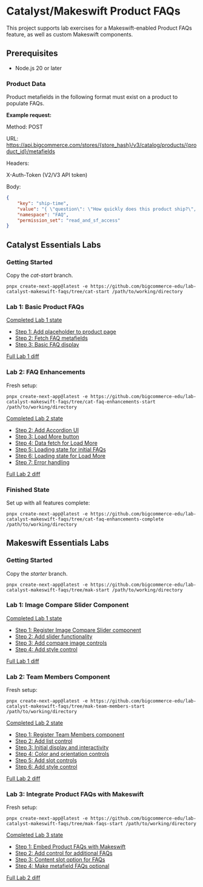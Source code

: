 # Catalyst/Makeswift Product FAQs

This project supports lab exercises for a Makeswift-enabled Product FAQs feature, as well as custom Makeswift components.

## Prerequisites

* Node.js 20 or later

### Product Data

Product metafields in the following format must exist on a product to populate FAQs.

**Example request:**

Method: POST

URL: https://api.bigcommerce.com/stores/{store_hash}/v3/catalog/products/{product_id}/metafields

Headers:

X-Auth-Token (V2/V3 API token)

Body:

```json
{
    "key": "ship-time",
    "value": "{ \"question\": \"How quickly does this product ship?\", \"answer\": \"The product ships within 2 days.\" }",
    "namespace": "FAQ",
    "permission_set": "read_and_sf_access"
}
```

## Catalyst Essentials Labs

### Getting Started

Copy the *cat-start* branch.

```shell
pnpx create-next-app@latest -e https://github.com/bigcommerce-edu/lab-catalyst-makeswift-faqs/tree/cat-start /path/to/working/directory
```

### Lab 1: Basic Product FAQs

[Completed Lab 1 state](https://github.com/bigcommerce-edu/lab-catalyst-makeswift-faqs/tree/cat-basic-faqs-complete)

* [Step 1: Add placeholder to product page](https://github.com/bigcommerce-edu/lab-catalyst-makeswift-faqs/compare/cat-start...cat-basic-faqs-01?diff=split)
* [Step 2: Fetch FAQ metafields](https://github.com/bigcommerce-edu/lab-catalyst-makeswift-faqs/compare/cat-basic-faqs-01...cat-basic-faqs-02?diff=split)
* [Step 3: Basic FAQ display](https://github.com/bigcommerce-edu/lab-catalyst-makeswift-faqs/compare/cat-basic-faqs-02...cat-basic-faqs-03?diff=split)

[Full Lab 1 diff](https://github.com/bigcommerce-edu/lab-catalyst-makeswift-faqs/compare/cat-start...cat-basic-faqs-complete?diff=split)

### Lab 2: FAQ Enhancements

Fresh setup:

```shell
pnpx create-next-app@latest -e https://github.com/bigcommerce-edu/lab-catalyst-makeswift-faqs/tree/cat-faq-enhancements-start /path/to/working/directory
```

[Completed Lab 2 state](https://github.com/bigcommerce-edu/lab-catalyst-makeswift-faqs/tree/cat-faq-enhancements-complete)

* [Step 2: Add Accordion UI](https://github.com/bigcommerce-edu/lab-catalyst-makeswift-faqs/compare/cat-faq-enhancements-start...cat-faq-enhancements-02?diff=split)
* [Step 3: Load More button](https://github.com/bigcommerce-edu/lab-catalyst-makeswift-faqs/compare/cat-faq-enhancements-02...cat-faq-enhancements-03?diff=split)
* [Step 4: Data fetch for Load More](https://github.com/bigcommerce-edu/lab-catalyst-makeswift-faqs/compare/cat-faq-enhancements-03...cat-faq-enhancements-04?diff=split)
* [Step 5: Loading state for initial FAQs](https://github.com/bigcommerce-edu/lab-catalyst-makeswift-faqs/compare/cat-faq-enhancements-04...cat-faq-enhancements-05?diff=split)
* [Step 6: Loading state for Load More](https://github.com/bigcommerce-edu/lab-catalyst-makeswift-faqs/compare/cat-faq-enhancements-05...cat-faq-enhancements-06?diff=split)
* [Step 7: Error handling](https://github.com/bigcommerce-edu/lab-catalyst-makeswift-faqs/compare/cat-faq-enhancements-06...cat-faq-enhancements-07?diff=split)

[Full Lab 2 diff](https://github.com/bigcommerce-edu/lab-catalyst-makeswift-faqs/compare/cat-faq-enhancements-start...cat-faq-enhancements-complete?diff=split)

### Finished State

Set up with all features complete:

```shell
pnpx create-next-app@latest -e https://github.com/bigcommerce-edu/lab-catalyst-makeswift-faqs/tree/cat-faq-enhancements-complete /path/to/working/directory
```

## Makeswift Essentials Labs

### Getting Started

Copy the _starter_ branch.

```shell
pnpx create-next-app@latest -e https://github.com/bigcommerce-edu/lab-catalyst-makeswift-faqs/tree/mak-start /path/to/working/directory
```

### Lab 1: Image Compare Slider Component

[Completed Lab 1 state](https://github.com/bigcommerce-edu/lab-catalyst-makeswift-faqs/tree/mak-image-compare-complete)

* [Step 1: Register Image Compare Slider component](https://github.com/bigcommerce-edu/lab-catalyst-makeswift-faqs/compare/mak-start...mak-image-compare-01?diff=split)
* [Step 2: Add slider functionality](https://github.com/bigcommerce-edu/lab-catalyst-makeswift-faqs/compare/mak-image-compare-01...mak-image-compare-02?diff=split)
* [Step 3: Add compare image controls](https://github.com/bigcommerce-edu/lab-catalyst-makeswift-faqs/compare/mak-image-compare-02...mak-image-compare-03?diff=split)
* [Step 4: Add style control](https://github.com/bigcommerce-edu/lab-catalyst-makeswift-faqs/compare/mak-image-compare-03...mak-image-compare-04?diff=split)

[Full Lab 1 diff](https://github.com/bigcommerce-edu/lab-catalyst-makeswift-faqs/compare/mak-start...mak-image-compare-complete?diff=split)

### Lab 2: Team Members Component

Fresh setup:

```
pnpx create-next-app@latest -e https://github.com/bigcommerce-edu/lab-catalyst-makeswift-faqs/tree/mak-team-members-start /path/to/working/directory
```

[Completed Lab 2 state](https://github.com/bigcommerce-edu/lab-catalyst-makeswift-faqs/tree/mak-team-members-complete)

* [Step 1: Register Team Members component](https://github.com/bigcommerce-edu/lab-catalyst-makeswift-faqs/compare/mak-team-members-start...mak-team-members-01?diff=split)
* [Step 2: Add list control](https://github.com/bigcommerce-edu/lab-catalyst-makeswift-faqs/compare/mak-team-members-01...mak-team-members-02?diff=split)
* [Step 3: Initial display and interactivity](https://github.com/bigcommerce-edu/lab-catalyst-makeswift-faqs/compare/mak-team-members-02...mak-team-members-03?diff=split)
* [Step 4: Color and orientation controls](https://github.com/bigcommerce-edu/lab-catalyst-makeswift-faqs/compare/mak-team-members-03...mak-team-members-04?diff=split)
* [Step 5: Add slot controls](https://github.com/bigcommerce-edu/lab-catalyst-makeswift-faqs/compare/mak-team-members-04...mak-team-members-05?diff=split)
* [Step 6: Add style control](https://github.com/bigcommerce-edu/lab-catalyst-makeswift-faqs/compare/mak-team-members-05...mak-team-members-06?diff=split)

[Full Lab 2 diff](https://github.com/bigcommerce-edu/lab-catalyst-makeswift-faqs/compare/mak-team-members-start...mak-team-members-complete?diff=split)

### Lab 3: Integrate Product FAQs with Makeswift

Fresh setup:

```
pnpx create-next-app@latest -e https://github.com/bigcommerce-edu/lab-catalyst-makeswift-faqs/tree/mak-faqs-start /path/to/working/directory
```

[Completed Lab 3 state](https://github.com/bigcommerce-edu/lab-catalyst-makeswift-faqs/tree/mak-faqs-complete)

* [Step 1: Embed Product FAQs with Makeswift](https://github.com/bigcommerce-edu/lab-catalyst-makeswift-faqs/compare/mak-faqs-start...mak-faqs-01?diff=split)
* [Step 2: Add control for additional FAQs](https://github.com/bigcommerce-edu/lab-catalyst-makeswift-faqs/compare/mak-faqs-01...mak-faqs-02?diff=split)
* [Step 3: Content slot option for FAQs](https://github.com/bigcommerce-edu/lab-catalyst-makeswift-faqs/compare/mak-faqs-02...mak-faqs-03?diff=split)
* [Step 4: Make metafield FAQs optional](https://github.com/bigcommerce-edu/lab-catalyst-makeswift-faqs/compare/mak-faqs-03...mak-faqs-04?diff=split)

[Full Lab 2 diff](https://github.com/bigcommerce-edu/lab-catalyst-makeswift-faqs/compare/mak-faqs-start...mak-faqs-complete?diff=split)
